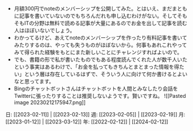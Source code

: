 - 月額300円でnoteのメンバーシップを公開してみた。とはいえ、まだまともに記事を書いていないのでもちろんだれも申し込むわけがない。そしてそもそもITの分野は無料で読める記事が大量にあるのでお金を出して記事を読む人はほぼいないでしょう。
- わかってるけど、あえてnoteのメンバーシップを作ったり有料記事を書いてみたりするのは、やっても失うものがほぼないから。何事もあれこれやってみて得られた経験をもとにまた新しいことにチャレンジすればよいので。
- でも、書籍の形で私が書いたものでもある程度読んでくれた人が数千人いたという事実はあるわけで、「お金を払ってもきちんとまとまった情報を得たい」という層は存在しているはずで、そういう人に向けて何か書けるとよいなと思ってます。
- Bingのチャットボットさんはチャットボットを人間とみなしたり会話をTwitterに張ったりすることは推奨しないようです。賢いですね。
  ![[Pasted image 20230212175947.png]]

日: [[2023-02-11]] | [[2023-02-13]]
週: [[2023-02-05]] | [[2023-02-19]]
月: [[2023-01-12]] | [[2023-03-12]]
年: [[2022-02-12]] | [[2024-02-12]]